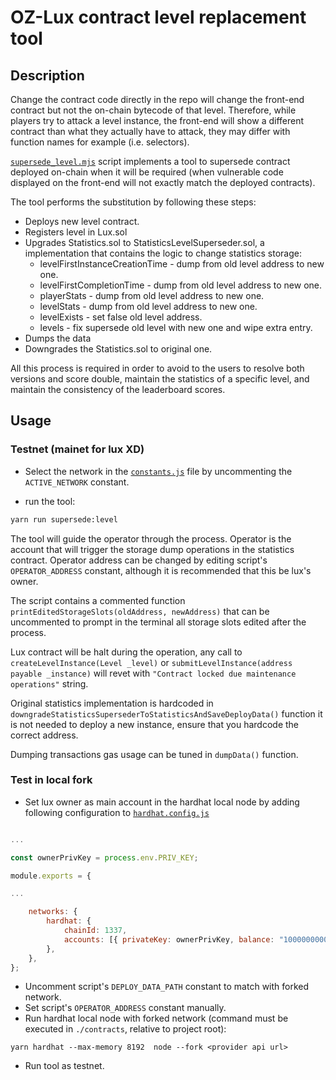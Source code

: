 # OZ-Lux contract level replacement tool

## **Description**

Change the contract code directly in the repo will change the front-end contract but not the on-chain bytecode of that level. Therefore, while players try to attack a level instance, the front-end will show a different contract than what they actually have to attack, they may differ with function names for example (i.e. selectors).

[`supersede_level.mjs`](https://github.com/OpenZeppelin/lux/blob/master/client/scripts/supersede_level.mjs) script implements a tool to supersede contract deployed on-chain when it will be required (when vulnerable code displayed on the front-end will not exactly match the deployed contracts).

The tool performs the substitution by following these steps:
- Deploys new level contract.
- Registers level in Lux.sol
- Upgrades Statistics.sol to StatisticsLevelSuperseder.sol, a implementation that contains the logic to change statistics storage:
    - levelFirstInstanceCreationTime - dump from old level address to new one.
    - levelFirstCompletionTime - dump from old level address to new one.
    - playerStats - dump from old level address to new one.
    - levelStats - dump from old level address to new one.
    - levelExists - set false old level address.
    - levels - fix supersede old level with new one and wipe extra entry.
- Dumps the data 
- Downgrades the Statistics.sol to original one.

All this process is required in order to avoid to the users to resolve both versions and score double, maintain the statistics of a specific level, and maintain the consistency of the leaderboard scores.

## **Usage**

### **Testnet (mainet for lux XD)**

- Select the network in the [`constants.js`](https://github.com/OpenZeppelin/lux/blob/client/src/constants.js) file by uncommenting the `ACTIVE_NETWORK` constant.

- run the tool:
```bash
yarn run supersede:level
```

The tool will guide the operator through the process. Operator is the account that will trigger the storage dump operations in the statistics contract. Operator address can be changed by editing script's `OPERATOR_ADDRESS` constant, although it is recommended that this be lux's owner.

The script contains a commented function `printEditedStorageSlots(oldAddress, newAddress)` that can be uncommented to prompt in the terminal all storage slots edited after the process. 

Lux contract will be halt during the operation, any call to  `createLevelInstance(Level _level)` or  `submitLevelInstance(address payable _instance)` will revet with `"Contract locked due maintenance operations"` string.

Original statistics implementation is hardcoded in `downgradeStatisticsSupersederToStatisticsAndSaveDeployData()` function it is not needed to deploy a new instance, ensure that you hardcode the correct address.

Dumping transactions gas usage can be tuned in `dumpData()` function.


### **Test in local fork**

- Set lux owner as main account in the hardhat local node by adding following configuration to [`hardhat.config.js`](https://github.com/OpenZeppelin/lux/blob/master/contracts/hardhat.config.js)
```javascript

...

const ownerPrivKey = process.env.PRIV_KEY;

module.exports = {

...

    networks: {
        hardhat: {
            chainId: 1337,
            accounts: [{ privateKey: ownerPrivKey, balance: "1000000000000000000000" }],
        },
    },
};
```

- Uncomment script's `DEPLOY_DATA_PATH` constant to match with forked network.
- Set script's `OPERATOR_ADDRESS` constant manually.
- Run hardhat local node with forked network (command must be executed in `./contracts`, relative to project root):
```
yarn hardhat --max-memory 8192  node --fork <provider api url>
```
- Run tool as testnet. 
